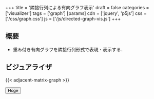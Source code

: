 +++
title = '隣接行列による有向グラフ表示'
draft = false
categories = ['visualizer']
tags = ['graph']
[params]
    cdn = ['jquery', 'p5js']
    css = ['/css/graph.css']
    js = ['/js/directed-graph-vis.js']
+++

## 概要

* 重み付き有向グラフを隣接行列形式で表現・表示する．

## ビジュアライザ

{{< adjacent-matrix-graph >}}

<button class="alg-btn" id="hoge">Hoge</button>

